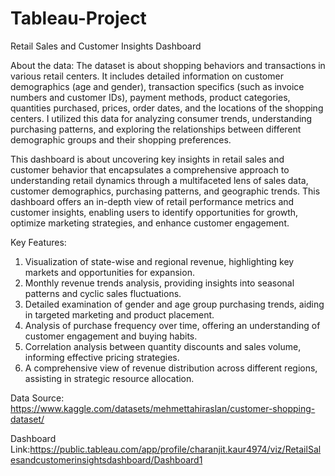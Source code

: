 # Tableau-Project
Retail Sales and Customer Insights Dashboard

About the data: The dataset is about shopping behaviors and transactions in various retail centers. It includes detailed information on customer demographics (age and gender), transaction specifics (such as invoice numbers and customer IDs), payment methods, product categories, quantities purchased, prices, order dates, and the locations of the shopping centers. I utilized this data for analyzing consumer trends, understanding purchasing patterns, and exploring the relationships between different demographic groups and their shopping preferences.

This dashboard is about uncovering key insights in retail sales and customer behavior that encapsulates a comprehensive approach to understanding retail dynamics through a multifaceted lens of sales data, customer demographics, purchasing patterns, and geographic trends. This dashboard offers an in-depth view of retail performance metrics and customer insights, enabling users to identify opportunities for growth, optimize marketing strategies, and enhance customer engagement.

Key Features:

1. Visualization of state-wise and regional revenue, highlighting key markets and opportunities for expansion.
2. Monthly revenue trends analysis, providing insights into seasonal patterns and cyclic sales fluctuations.
3. Detailed examination of gender and age group purchasing trends, aiding in targeted marketing and product placement.
4. Analysis of purchase frequency over time, offering an understanding of customer engagement and buying habits.
5. Correlation analysis between quantity discounts and sales volume, informing effective pricing strategies.
6.  A comprehensive view of revenue distribution across different regions, assisting in strategic resource allocation.

Data Source: https://www.kaggle.com/datasets/mehmettahiraslan/customer-shopping-dataset/

Dashboard Link:https://public.tableau.com/app/profile/charanjit.kaur4974/viz/RetailSalesandcustomerinsightsdashboard/Dashboard1




